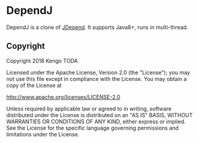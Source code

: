 DependJ
=======

DependJ is a clone of [JDepend](https://github.com/clarkware/jdepend).
It supports Java8+, runs in multi-thread.


Copyright
---------

Copyright 2018 Kengo TODA

Licensed under the Apache License, Version 2.0 (the "License");
you may not use this file except in compliance with the License.
You may obtain a copy of the License at

http://www.apache.org/licenses/LICENSE-2.0

Unless required by applicable law or agreed to in writing, software
distributed under the License is distributed on an "AS IS" BASIS,
WITHOUT WARRANTIES OR CONDITIONS OF ANY KIND, either express or implied.
See the License for the specific language governing permissions and
limitations under the License.
